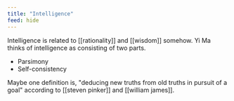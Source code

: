 ```yaml
---
title: "Intelligence"
feed: hide
---
```


Intelligence is related to [[rationality]] and [[wisdom]] somehow. Yi Ma thinks of intelligence as consisting of two parts.

* Parsimony
* Self-consistency

Maybe one definition is, "deducing new truths from old truths in pursuit of a goal" according to [[steven pinker]] and [[william james]]. 
